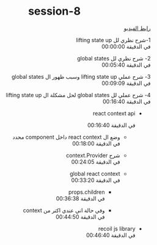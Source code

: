 
<h1 align="center">session-8</h1>

<div dir="rtl">
<a  href="https://youtu.be/K1en3osvPdY?list=PLQtNtS-WfRa9LbmD8ON7rWhn-AtKTGdkn"> رابط الفيديو</a>
<p>
  
1-شرح نظري لل lifting state up
<br/>
 في الدقيقة 00:00:00
</p>

<p dir="rtl">
2- شرح نظري لل global states
<br/>
في الدقيقة  00:05:40
</p>

<p>
3- شرح عملي lifting state up وسبب ظهور ال global states
<br/>
في الدقيقة  00:09:09
</p>

<p>
  
4- شرح عملي لل global states  لحل مشكلة ال lifting state up
<br/>
 في الدقيقة 00:16:40
 <ul dir="rtl">
   <li>
     <p>
       react context api
       <br/>
       
في الدقيقة 00:16:40
 <ul dir="rtl">
   <li>
     <p>
       وضع ال react context داخل component محدد
       <br/>
       في الدقيقة 00:18:00
     </p>
   </li>
   
   <li>
     <p>
       شرح context.Provider 
       <br/>
       في الدقيقة 00:24:05
     </p>
   </li>

   <li>
     <p>
       global react context 
       <br/>
      في الدقيقة 00:33:20
       <ul dir="rtl">
         <li>
           <p>
             props.children
             <br/>
             في الدقيقة 00:36:38
           </p>
         </li>
          <li>
           <p>
             وفي حالة اني عندي اكتر من context
             <br/>
            في الدقيقة 00:44:50
           </p>
         </li>
       </ul>
     </p>
   </li>
 </ul>
     </p>
   </li>
   <li>
     <p>
       recoil js library
       <br/>
       في الدقيقة 00:46:40
     </p>
   </li>
 </ul>
</p>
</div>
